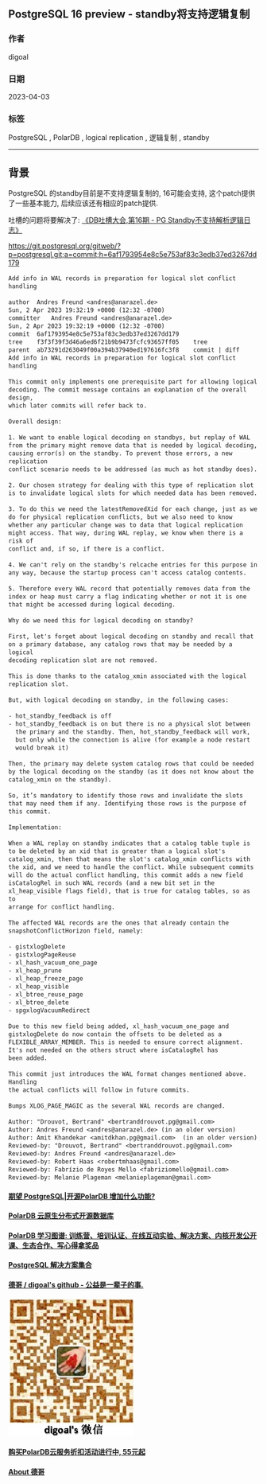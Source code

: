 ## PostgreSQL 16 preview - standby将支持逻辑复制    
                                                                                            
### 作者                                                                      
digoal                                                                      
                                                                      
### 日期                                                                      
2023-04-03                                                                  
                                                            
### 标签                                                                      
PostgreSQL , PolarDB , logical replication , 逻辑复制 , standby      
                                                                      
----                                                                      
                                                                      
## 背景          
PostgreSQL 的standby目前是不支持逻辑复制的, 16可能会支持, 这个patch提供了一些基本能力, 后续应该还有相应的patch提供.  
  
吐槽的问题将要解决了: [《DB吐槽大会,第16期 - PG Standby不支持解析逻辑日志》](../202109/20210902_04.md)   
  
https://git.postgresql.org/gitweb/?p=postgresql.git;a=commit;h=6af1793954e8c5e753af83c3edb37ed3267dd179  
  
```  
Add info in WAL records in preparation for logical slot conflict handling  
  
author	Andres Freund <andres@anarazel.de>	  
Sun, 2 Apr 2023 19:32:19 +0000 (12:32 -0700)  
committer	Andres Freund <andres@anarazel.de>	  
Sun, 2 Apr 2023 19:32:19 +0000 (12:32 -0700)  
commit	6af1793954e8c5e753af83c3edb37ed3267dd179  
tree	f3f3f39f3d46a6ed6f21b9b9473fcfc93657ff05	tree  
parent	ab73291d263049f00a394b37940ed197616fc3f8	commit | diff  
Add info in WAL records in preparation for logical slot conflict handling  
  
This commit only implements one prerequisite part for allowing logical  
decoding. The commit message contains an explanation of the overall design,  
which later commits will refer back to.  
  
Overall design:  
  
1. We want to enable logical decoding on standbys, but replay of WAL  
from the primary might remove data that is needed by logical decoding,  
causing error(s) on the standby. To prevent those errors, a new replication  
conflict scenario needs to be addressed (as much as hot standby does).  
  
2. Our chosen strategy for dealing with this type of replication slot  
is to invalidate logical slots for which needed data has been removed.  
  
3. To do this we need the latestRemovedXid for each change, just as we  
do for physical replication conflicts, but we also need to know  
whether any particular change was to data that logical replication  
might access. That way, during WAL replay, we know when there is a risk of  
conflict and, if so, if there is a conflict.  
  
4. We can't rely on the standby's relcache entries for this purpose in  
any way, because the startup process can't access catalog contents.  
  
5. Therefore every WAL record that potentially removes data from the  
index or heap must carry a flag indicating whether or not it is one  
that might be accessed during logical decoding.  
  
Why do we need this for logical decoding on standby?  
  
First, let's forget about logical decoding on standby and recall that  
on a primary database, any catalog rows that may be needed by a logical  
decoding replication slot are not removed.  
  
This is done thanks to the catalog_xmin associated with the logical  
replication slot.  
  
But, with logical decoding on standby, in the following cases:  
  
- hot_standby_feedback is off  
- hot_standby_feedback is on but there is no a physical slot between  
  the primary and the standby. Then, hot_standby_feedback will work,  
  but only while the connection is alive (for example a node restart  
  would break it)  
  
Then, the primary may delete system catalog rows that could be needed  
by the logical decoding on the standby (as it does not know about the  
catalog_xmin on the standby).  
  
So, it’s mandatory to identify those rows and invalidate the slots  
that may need them if any. Identifying those rows is the purpose of  
this commit.  
  
Implementation:  
  
When a WAL replay on standby indicates that a catalog table tuple is  
to be deleted by an xid that is greater than a logical slot's  
catalog_xmin, then that means the slot's catalog_xmin conflicts with  
the xid, and we need to handle the conflict. While subsequent commits  
will do the actual conflict handling, this commit adds a new field  
isCatalogRel in such WAL records (and a new bit set in the  
xl_heap_visible flags field), that is true for catalog tables, so as to  
arrange for conflict handling.  
  
The affected WAL records are the ones that already contain the  
snapshotConflictHorizon field, namely:  
  
- gistxlogDelete  
- gistxlogPageReuse  
- xl_hash_vacuum_one_page  
- xl_heap_prune  
- xl_heap_freeze_page  
- xl_heap_visible  
- xl_btree_reuse_page  
- xl_btree_delete  
- spgxlogVacuumRedirect  
  
Due to this new field being added, xl_hash_vacuum_one_page and  
gistxlogDelete do now contain the offsets to be deleted as a  
FLEXIBLE_ARRAY_MEMBER. This is needed to ensure correct alignment.  
It's not needed on the others struct where isCatalogRel has  
been added.    
  
This commit just introduces the WAL format changes mentioned above. Handling  
the actual conflicts will follow in future commits.  
  
Bumps XLOG_PAGE_MAGIC as the several WAL records are changed.  
  
Author: "Drouvot, Bertrand" <bertranddrouvot.pg@gmail.com>  
Author: Andres Freund <andres@anarazel.de> (in an older version)  
Author: Amit Khandekar <amitdkhan.pg@gmail.com>  (in an older version)  
Reviewed-by: "Drouvot, Bertrand" <bertranddrouvot.pg@gmail.com>  
Reviewed-by: Andres Freund <andres@anarazel.de>  
Reviewed-by: Robert Haas <robertmhaas@gmail.com>  
Reviewed-by: Fabrízio de Royes Mello <fabriziomello@gmail.com>  
Reviewed-by: Melanie Plageman <melanieplageman@gmail.com>  
```  
      
  
#### [期望 PostgreSQL|开源PolarDB 增加什么功能?](https://github.com/digoal/blog/issues/76 "269ac3d1c492e938c0191101c7238216")
  
  
#### [PolarDB 云原生分布式开源数据库](https://github.com/ApsaraDB "57258f76c37864c6e6d23383d05714ea")
  
  
#### [PolarDB 学习图谱: 训练营、培训认证、在线互动实验、解决方案、内核开发公开课、生态合作、写心得拿奖品](https://www.aliyun.com/database/openpolardb/activity "8642f60e04ed0c814bf9cb9677976bd4")
  
  
#### [PostgreSQL 解决方案集合](../201706/20170601_02.md "40cff096e9ed7122c512b35d8561d9c8")
  
  
#### [德哥 / digoal's github - 公益是一辈子的事.](https://github.com/digoal/blog/blob/master/README.md "22709685feb7cab07d30f30387f0a9ae")
  
  
![digoal's wechat](../pic/digoal_weixin.jpg "f7ad92eeba24523fd47a6e1a0e691b59")
  
  
#### [购买PolarDB云服务折扣活动进行中, 55元起](https://www.aliyun.com/activity/new/polardb-yunparter?userCode=bsb3t4al "e0495c413bedacabb75ff1e880be465a")
  
  
#### [About 德哥](https://github.com/digoal/blog/blob/master/me/readme.md "a37735981e7704886ffd590565582dd0")
  
